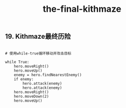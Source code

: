 ﻿---
layout: default
title: the-final-kithmaze
---
## 19. Kithmaze最终历险
```

# 使用while-true循环移动并攻击目标

while True:
    hero.moveRight()
    hero.moveUp()
    enemy = hero.findNearestEnemy()
    if enemy:
        hero.attack(enemy)
        hero.attack(enemy)
    hero.moveRight()
    hero.moveDown(2)
    hero.moveUp()

```
